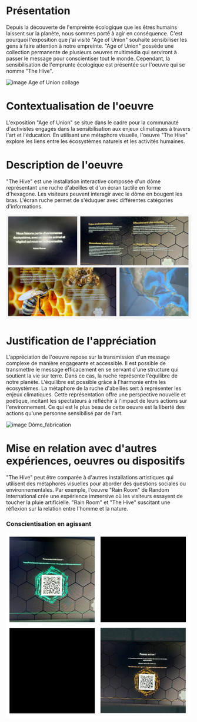 # Présentation
Depuis la découverte de l'empreinte écologique que les êtres humains laissent sur la planète, nous sommes porté à agir en conséquence. C'est pourquoi l'exposition que j'ai visité "Age of Union" souhaite sensibiliser les gens à faire attention à notre empreinte. "Age of Union" possède une collection permanente de plusieurs oeuvres multimédia qui serviront à passer le message pour conscientiser tout le monde. Cependant, la sensibilisation de l'emprunte écologique est présentée sur l'oeuvre qui se nomme "The Hive".

![image Age of Union collage](Medias/Age_of_Union_présentation.jpg)

# Contextualisation de l'oeuvre
L'exposition "Age of Union" se situe dans le cadre pour la communauté d'activistes engagés dans la sensibilisation aux enjeux climatiques à travers l'art et l'éducation. En utilisant une métaphore visuelle, l'oeuvre "The Hive" explore les liens entre les écosystèmes naturels et les activités humaines.

# Description de l'oeuvre
"The Hive" est une installation interactive composée d'un dôme représentant une ruche d'abeilles et d'un écran tactile en forme d'hexagone. Les visiteurs peuvent interagir avec le dôme en bougent les bras. L'écran ruche permet de s'éduquer avec différentes catégories d'informations.

![image Lien ruche](Medias/Ecran_ruche_lien_abeilles.jpg)


# Justification de l'appréciation
L'appréciation de l'oeuvre repose sur la transmission d'un message complexe de manière engageante et accessible. Il est possible de transmettre le message efficacement en se servant d'une structure qui soutient la vie sur terre. Dans ce cas, la ruche représente l'équilibre de notre planète. L'équilibre est possible grâce à l'harmonie entre les écosystèmes. La métaphore de la ruche d'abeilles sert à représenter les enjeux climatiques. Cette représentation offre une perspective nouvelle et poétique, incitant les spectateurs à réfléchir à l'impact de leurs actions sur l'environnement. Ce qui est le plus beau de cette oeuvre est la liberté des actions qu'une personne sensibilisé par de l'art.

![image Dôme_fabrication](Medias/Dôme_fabrication.jpg)

# Mise en relation avec d'autres expériences, oeuvres ou dispositifs
"The Hive" peut être comparée à d'autres installations artistiques qui utilisent des métaphores visuelles pour aborder des questions sociales ou environnementales. Par exemple, l'oeuvre "Rain Room" de Random International crée une expérience immersive où les visiteurs essayent de toucher la pluie artificielle. "Rain Room" et "The Hive" suscitant une réflexion sur la relation entre l'homme et la nature.


### Conscientisation en agissant
![image Qr](Medias/The_Hive_conscientiser_action.jpg)


